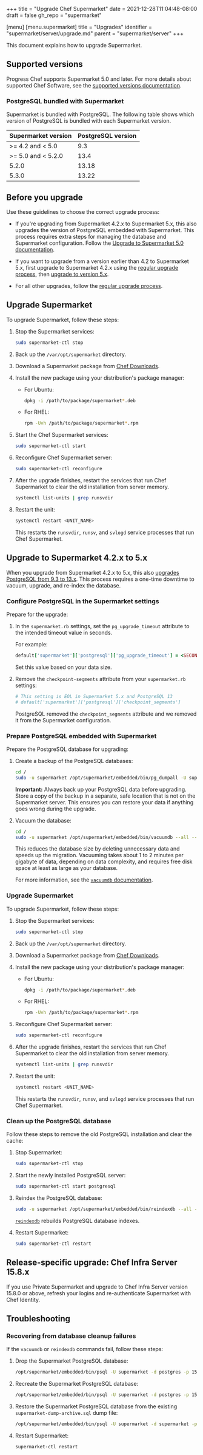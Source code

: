 +++
title = "Upgrade Chef Supermarket"
date = 2021-12-28T11:04:48-08:00
draft = false
gh_repo = "supermarket"

[menu]
  [menu.supermarket]
    title = "Upgrades"
    identifier = "supermarket/server/upgrade.md"
    parent = "supermarket/server"
+++

This document explains how to upgrade Supermarket.

## Supported versions

Progress Chef supports Supermarket 5.0 and later. For more details about supported Chef Software, see the [supported versions documentation](/versions/#supported-free-distributions).

### PostgreSQL bundled with Supermarket

Supermarket is bundled with PostgreSQL.
The following table shows which version of PostgreSQL is bundled with each Supermarket version.

| Supermarket version    | PostgreSQL version |
|------------------------|--------------------|
| >= 4.2 and < 5.0       | 9.3                |
| >= 5.0 and < 5.2.0     | 13.4               |
| 5.2.0                  | 13.18              |
| 5.3.0                  | 13.22              |

## Before you upgrade

Use these guidelines to choose the correct upgrade process:

- If you're upgrading from Supermarket 4.2.x to Supermarket 5.x, this also upgrades the version of PostgreSQL embedded with Supermarket. This process requires extra steps for managing the database and Supermarket configuration. Follow the [Upgrade to Supermarket 5.0 documentation](#upgrade-to-supermarket-42x-to-5x).

- If you want to upgrade from a version earlier than 4.2 to Supermarket 5.x, first upgrade to Supermarket 4.2.x using the [regular upgrade process](#upgrade-supermarket), then [upgrade to version 5.x](#upgrade-to-supermarket-42x-to-5x).

- For all other upgrades, follow the [regular upgrade process](#upgrade-supermarket).

## Upgrade Supermarket

To upgrade Supermarket, follow these steps:

1. Stop the Supermarket services:

    ```bash
    sudo supermarket-ctl stop
    ```

1. Back up the `/var/opt/supermarket` directory.
1. Download a Supermarket package from [Chef Downloads](https://www.chef.io/downloads).
1. Install the new package using your distribution's package manager:

    - For Ubuntu:

      ```bash
      dpkg -i /path/to/package/supermarket*.deb
      ```

    - For RHEL:

      ```bash
      rpm -Uvh /path/to/package/supermarket*.rpm
      ```

1. Start the Chef Supermarket services:

    ```bash
    sudo supermarket-ctl start
    ```

1. Reconfigure Chef Supermarket server:

    ```bash
    sudo supermarket-ctl reconfigure
    ```

1. After the upgrade finishes, restart the services that run Chef Supermarket to clear the old installation from server memory.

    ```bash
    systemctl list-units | grep runsvdir
    ```

1. Restart the unit:

    ```bash
    systemctl restart <UNIT_NAME>
    ```

    This restarts the `runsvdir`, `runsv`, and `svlogd` service processes that run Chef Supermarket.

## Upgrade to Supermarket 4.2.x to 5.x

When you upgrade from Supermarket 4.2.x to 5.x, this also [upgrades PostgreSQL from 9.3 to 13.x](#postgresql-bundled-with-supermarket).
This process requires a one-time downtime to vacuum, upgrade, and re-index the database.

### Configure PostgreSQL in the Supermarket settings

Prepare for the upgrade:

1. In the `supermarket.rb` settings, set the `pg_upgrade_timeout` attribute to the intended timeout value in seconds.

    For example:

    ```rb
    default['supermarket']['postgresql']['pg_upgrade_timeout'] = <SECONDS>
    ```

    Set this value based on your data size.

1. Remove the `checkpoint-segments` attribute from your `supermarket.rb` settings:

    ```ruby
    # This setting is EOL in Supermarket 5.x and PostgreSQL 13
    # default['supermarket']['postgresql']['checkpoint_segments']
    ```

   PostgreSQL removed the `checkpoint_segments` attribute and we removed it from the Supermarket configuration.

### Prepare PostgreSQL embedded with Supermarket

Prepare the PostgreSQL database for upgrading:

1. Create a backup of the PostgreSQL databases:

    ```bash
    cd /
    sudo -u supermarket /opt/supermarket/embedded/bin/pg_dumpall -U supermarket -p 15432 > /tmp/supermarket-dump.sql
    ```

    **Important:** Always back up your PostgreSQL data before upgrading. Store a copy of the backup in a separate, safe location that is not on the Supermarket server. This ensures you can restore your data if anything goes wrong during the upgrade.

1. Vacuum the database:

    ```bash
    cd /
    sudo -u supermarket /opt/supermarket/embedded/bin/vacuumdb --all --full -p 15432
    ```

    This reduces the database size by deleting unnecessary data and speeds up the migration. Vacuuming takes about 1 to 2 minutes per gigabyte of data, depending on data complexity, and requires free disk space at least as large as your database.

    For more information, see the [`vacuumdb` documentation](https://www.postgresql.org/docs/13/app-vacuumdb.html).

### Upgrade Supermarket

To upgrade Supermarket, follow these steps:

1. Stop the Supermarket services:

    ```bash
    sudo supermarket-ctl stop
    ```

1. Back up the `/var/opt/supermarket` directory.

1. Download a Supermarket package from [Chef Downloads](https://www.chef.io/downloads).

1. Install the new package using your distribution's package manager:

    - For Ubuntu:

      ```bash
      dpkg -i /path/to/package/supermarket*.deb
      ```

    - For RHEL:

      ```bash
      rpm -Uvh /path/to/package/supermarket*.rpm
      ```

1. Reconfigure Chef Supermarket server:

    ```bash
    sudo supermarket-ctl reconfigure
    ```

1. After the upgrade finishes, restart the services that run Chef Supermarket to clear the old installation from server memory.

    ```bash
    systemctl list-units | grep runsvdir
    ```

1. Restart the unit:

    ```bash
    systemctl restart <UNIT_NAME>
    ```

    This restarts the `runsvdir`, `runsv`, and `svlogd` service processes that run Chef Supermarket.

### Clean up the PostgreSQL database

Follow these steps to remove the old PostgreSQL installation and clear the cache:

1. Stop Supermarket:

    ```bash
    sudo supermarket-ctl stop
    ```

1. Start the newly installed PostgreSQL server:

    ```bash
    sudo supermarket-ctl start postgresql
    ```

1. Reindex the PostgreSQL database:

    ```bash
    sudo -u supermarket /opt/supermarket/embedded/bin/reindexdb --all -p 15432
    ```

    [`reindexdb`](https://www.postgresql.org/docs/13/app-reindexdb.html) rebuilds PostgreSQL database indexes.

1. Restart Supermarket:

    ```bash
    sudo supermarket-ctl restart
    ```

## Release-specific upgrade: Chef Infra Server 15.8.x

If you use Private Supermarket and upgrade to Chef Infra Server version 15.8.0 or above, refresh your logins and re-authenticate Supermarket with Chef Identity.

## Troubleshooting

### Recovering from database cleanup failures

If the `vacuumdb` or `reindexdb` commands fail, follow these steps:

1. Drop the Supermarket PostgreSQL database:

    ```bash
    /opt/supermarket/embedded/bin/psql -U supermarket -d postgres -p 15432 -c "drop database supermarket"
    ```

1. Recreate the Supermarket PostgreSQL database:

    ```bash
    /opt/supermarket/embedded/bin/psql -U supermarket -d postgres -p 15432 -c "create database supermarket"
    ```

1. Restore the Supermarket PostgreSQL database from the existing `supermarket-dump-archive.sql` dump file:

    ```bash
    /opt/supermarket/embedded/bin/psql -U supermarket -d supermarket -p 15432 -f /tmp/supermarket-dump-archive.sql
    ```

1. Restart Supermarket:

    ```bash
    supermarket-ctl restart
    ```
